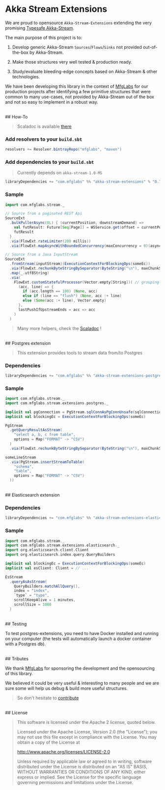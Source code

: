 # Akka Stream Extensions

We are proud to opensource `Akka-Stream-Extensions` extending the very promising [Typesafe Akka-Stream](http://doc.akka.io/docs/akka-stream-and-http-experimental/1.0-RC1/scala.html?_ga=1.42749861.1204922152.1421451776).

The main purpose of this project is to:

1. Develop generic Akka-Stream `Sources`/`Flows`/`Sinks` not provided out-of-the-box by Akka-Stream.

2. Make those structures very well tested & production ready.

3. Study/evaluate bleeding-edge concepts based on Akka-Stream & other technologies.

We have been developing this library in the context of [MfgLabs](http://mfglabs.com) for our production projects after identifying a few primitive structures that were common to many use-cases, not provided by Akka-Stream out of the box and not so easy to implement in a robust way.

<br/>
## How-To

> Scaladoc is available [there](http://mfglabs.github.io/akka-stream-extensions/api/#package)


### Add resolvers to your `build.sbt`

```scala
resolvers += Resolver.bintrayRepo("mfglabs", "maven")
```

### Add dependencies to your `build.sbt`

> Currently depends on `akka-stream-1.0-M5`

```scala
libraryDependencies += "com.mfglabs" %% "akka-stream-extensions" % "0.7"
```

### Sample

```scala
import com.mfglabs.stream._

// Source from a paginated REST Api
SourceExt
  .bulkPullerAsync(0L) { (currentPosition, downstreamDemand) =>
    val futResult: Future[Seq[Page]] = WSService.get(offset = currentPosition, nbPages = downstreamDemand)
    futResult
  }
  .via(FlowExt.rateLimiter(200 millis))
  .via(FlowExt.mapAsyncWithBoundedConcurrency(maxConcurrency = 8)(asyncTransform))

// Source from a Java InputStream
SourceExt
  .fromStream(inputStream)(ExecutionContextForBlockingOps(someEc))
  .via(FlowExt.rechunkByteStringBySeparator(ByteString("\n"), maxChunkSize = 5 * 1024))
  .map(_.utf8String)
  .via(
    FlowExt.customStatefulProcessor(Vector.empty[String])( // grouping by 100 except when we encounter a "flush" line
      (acc, line) => {
        if (acc.length == 100) (None, acc)
        else if (line == "flush") (None, acc :+ line)
        else (Some(acc :+ line), Vector.empty)
      },
      lastPushIfUpstreamEnds = acc => acc
    )
  )
```

> Many more helpers, check the [Scaladoc](http://mfglabs.github.io/akka-stream-extensions/api/#package) !


<br/>
## Postgres extension

> This extension provides tools to stream data from/to Postgres

### Dependencies

```scala
libraryDependencies += "com.mfglabs" %% "akka-stream-extensions-postgres" % "0.7"
```

### Sample

```scala
import com.mfglabs.stream._
import com.mfglabs.stream.extensions.postgres._

implicit val pgConnection = PgStream.sqlConnAsPgConnUnsafe(sqlConnection)
implicit val blockingEc = ExecutionContextForBlockingOps(someEc)

PgStream
  .getQueryResultAsStream(
    "select a, b, c from table", 
    options = Map("FORMAT" -> "CSV")
  )
  .via(FlowExt.rechunkByteStringBySeparator(ByteString("\n"), maxChunkSize = 5 * 1024))

someLineStream
  .via(PgStream.insertStreamToTable(
    "schema", 
    "table", 
    options = Map("FORMAT" -> "CSV")
  ))
```

<br/>
## Elasticsearch extension

### Dependencies

```scala
libraryDependencies += "com.mfglabs" %% "akka-stream-extensions-elasticsearch" % "0.7"
```

### Sample

```scala
import com.mfglabs.stream._
import com.mfglabs.stream.extensions.elasticsearch._
import org.elasticsearch.client.Client
import org.elasticsearch.index.query.QueryBuilders

implicit val blockingEc = ExecutionContextForBlockingOps(someEc)
implicit val esClient: Client = // ...

EsStream
  .queryAsAsStream(
    QueryBuilders.matchAllQuery(),
    index = "index",
    `type` = "type",
    scrollKeepAlive = 1 minutes,
    scrollSize = 1000
  )
```

<br/>
## Testing

To test postgres-extensions, you need to have Docker installed and running on your computer (the tests will automatically launch a docker container with a Postgres db).

<br/>
## Tributes

We thank [MfgLabs](http://mfglabs.com) for sponsoring the development and the opensourcing of this library.

We believed it could be very useful & interesting to many people and we are sure some will help us debug & build more useful structures.

> So don't hesitate to [contribute](/akka-stream-extensions/contributing/)

<br/>
## License

>This software is licensed under the Apache 2 license, quoted below.
>
>Licensed under the Apache License, Version 2.0 (the "License"); you may not use this file except in compliance with the License. You may obtain a copy of the License at
>
>http://www.apache.org/licenses/LICENSE-2.0
>
>Unless required by applicable law or agreed to in writing, software distributed under the License is distributed on an "AS IS" BASIS, WITHOUT WARRANTIES OR CONDITIONS OF ANY KIND, either express or implied. See the License for the specific language governing permissions and limitations under the License.

